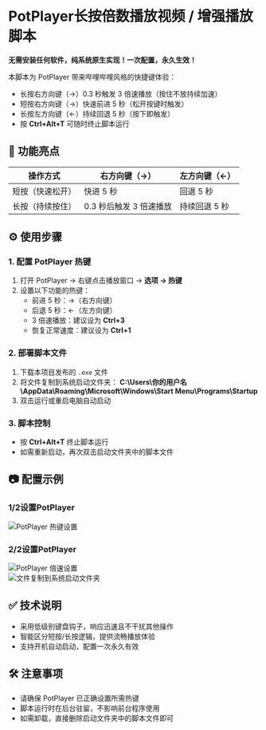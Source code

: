 # PotPlayer长按倍数播放视频 / 增强播放脚本  

**无需安装任何软件，纯系统原生实现！一次配置，永久生效！**  

本脚本为 PotPlayer 带来哔哩哔哩风格的快捷键体验：  
- 长按右方向键（→）0.3 秒触发 3 倍速播放（按住不放持续加速）  
- 短按右方向键（→）快速前进 5 秒（松开按键时触发）  
- 长按左方向键（←）持续回退 5 秒（按下即触发）  
- 按 **Ctrl+Alt+T** 可随时终止脚本运行  


## 🚀 功能亮点  

| 操作方式       | 右方向键（→）              | 左方向键（←）          |  
|----------------|---------------------------|-----------------------|  
| 短按（快速松开）| 快进 5 秒                 | 回退 5 秒             |  
| 长按（持续按住）| 0.3 秒后触发 3 倍速播放    | 持续回退 5 秒         |  


## ⚙️ 使用步骤  

### 1. 配置 PotPlayer 热键  
1. 打开 PotPlayer → 右键点击播放窗口 → **选项 → 热键**  
2. 设置以下功能的热键：  
   - 前进 5 秒：→（右方向键）  
   - 后退 5 秒：←（左方向键）  
   - 3 倍速播放：建议设为 **Ctrl+3**  
   - 恢复正常速度：建议设为 **Ctrl+1**  

### 2. 部署脚本文件  
1. 下载本项目发布的 `.exe` 文件  
2. 将文件复制到系统启动文件夹： 
**C:\Users\你的用户名\AppData\Roaming\Microsoft\Windows\Start Menu\Programs\Startup**
3. 双击运行或重启电脑自动启动  

### 3. 脚本控制  
- 按 **Ctrl+Alt+T** 终止脚本运行  
- 如需重新启动，再次双击启动文件夹中的脚本文件  


## 📷 配置示例  
### 1/2设置PotPlayer
![PotPlayer 热键设置](https://github.com/user-attachments/assets/20a7eb42-e4e0-47df-a890-415f087535e8)  
### 2/2设置PotPlayer
![PotPlayer 倍速设置](https://github.com/user-attachments/assets/9f3141e9-3351-47b8-be41-5703f0ef9060)  
![文件复制到系统启动文件夹](https://github.com/user-attachments/assets/d33e084c-3969-4d73-a92b-cef71afefe46)


## ✅ 技术说明  
- 采用低级别键盘钩子，响应迅速且不干扰其他操作  
- 智能区分短按/长按逻辑，提供流畅播放体验  
- 支持开机自动启动，配置一次永久有效  


## 🛠️ 注意事项  
- 请确保 PotPlayer 已正确设置所需热键  
- 脚本运行时在后台驻留，不影响前台程序使用  
- 如需卸载，直接删除启动文件夹中的脚本文件即可  
